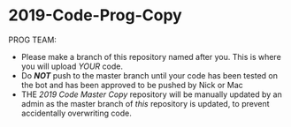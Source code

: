 # 2019-Code-Prog-Copy
PROG TEAM:
* Please make a branch of this repository named after you. This is where you will upload *YOUR* code.
* Do ***NOT*** push to the master branch until your code has been tested on the bot and has been approved to be pushed by Nick or Mac
* THE *2019 Code Master Copy* repository will be manually updated by an admin as the master branch of *this* repository is updated, to prevent accidentally overwriting code.
